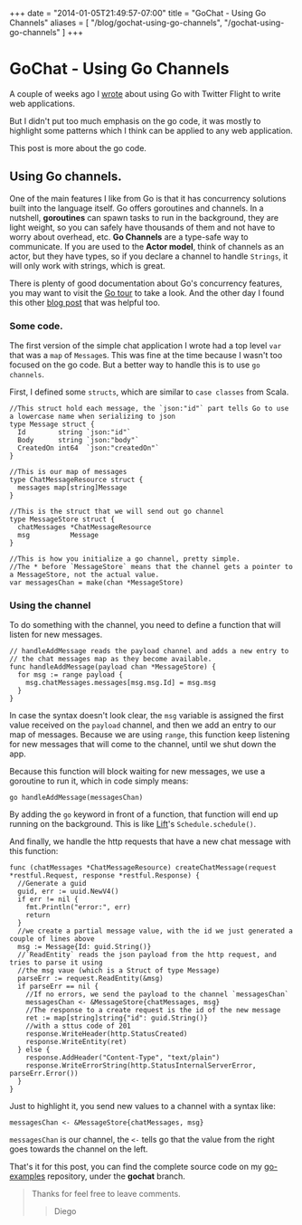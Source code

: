 +++
date = "2014-01-05T21:49:57-07:00"
title = "GoChat - Using Go Channels"
aliases = [
	"/blog/gochat-using-go-channels",
	"/gochat-using-go-channels"
]
+++

[title= ]: /
[category: go]: /
[date: 2014/1/5]: /
[tags: {go, golang}]: /


# GoChat - Using Go Channels

A couple of weeks ago I [wrote](http://blog.fmpwizard.com/blog/twitter-flight-and-go) about using Go with Twitter Flight to write web applications.

But I didn't put too much emphasis on the go code, it was mostly to highlight some patterns which I think can be applied to any web application.

This post is more about the go code.

## Using Go channels.

One of the main features I like from Go is that it has concurrency solutions built into the language itself. Go offers goroutines and channels. In a nutshell, **goroutines** can spawn tasks to run in the background, they are light weight, so you can safely have thousands of them and not have to worry about overhead, etc. **Go Channels** are a type-safe way to communicate. If you are used to the **Actor model**, think of channels as an actor, but they have types, so if you declare a channel to handle `Strings`, it will only work with strings, which is great.

There is plenty of good documentation about Go's concurrency features, you may want to visit the [Go tour](http://tour.golang.org/#64) to take a look. And the other day I found this other [blog post](http://golangtutorials.blogspot.com/2011/06/channels-in-go-range-and-select.html) that was helpful too.

### Some code.

The first version of the simple chat application I wrote had a top level `var` that was a `map` of `Message`s. This was fine at the time because I wasn't too focused on the go code. But a better way to handle this is to use `go channels`.

First, I defined some `structs`, which are similar to `case classes` from Scala.

```
//This struct hold each message, the `json:"id"` part tells Go to use a lowercase name when serializing to json
type Message struct {
  Id        string `json:"id"`
  Body      string `json:"body"`
  CreatedOn int64  `json:"createdOn"`
}

//This is our map of messages
type ChatMessageResource struct {
  messages map[string]Message
}

//This is the struct that we will send out go channel
type MessageStore struct {
  chatMessages *ChatMessageResource
  msg          Message
}

//This is how you initialize a go channel, pretty simple.
//The * before `MessageStore` means that the channel gets a pointer to a MessageStore, not the actual value.
var messagesChan = make(chan *MessageStore)

```


### Using the channel

To do something with the channel, you need to define a function that will listen for new messages.

```
// handleAddMessage reads the payload channel and adds a new entry to
// the chat messages map as they become available.
func handleAddMessage(payload chan *MessageStore) {
  for msg := range payload {
    msg.chatMessages.messages[msg.msg.Id] = msg.msg
  }
}
```

In case the syntax doesn't look clear, the `msg` variable is assigned the first value received on the `payload` channel, and then we add an entry to our map of messages. Because we are using `range`, this function keep listening for new messages that will come to the channel, until we shut down the app.

Because this function will block waiting for new messages, we use a goroutine to run it, which in code simply means:

`go handleAddMessage(messagesChan)`

By adding the `go` keyword in front of a function, that function will end up running on the background. This is like [Lift](http://www.liftweb.net)'s `Schedule.schedule()`.

And finally, we handle the http requests that have a new chat message with this function:

```
func (chatMessages *ChatMessageResource) createChatMessage(request *restful.Request, response *restful.Response) {
  //Generate a guid
  guid, err := uuid.NewV4()
  if err != nil {
    fmt.Println("error:", err)
    return
  }
  //we create a partial message value, with the id we just generated a couple of lines above
  msg := Message{Id: guid.String()}
  //`ReadEntity` reads the json payload from the http request, and tries to parse it using
  //the msg vaue (which is a Struct of type Message)
  parseErr := request.ReadEntity(&msg)
  if parseErr == nil {
    //If no errors, we send the payload to the channel `messagesChan`
    messagesChan <- &MessageStore{chatMessages, msg}
    //The response to a create request is the id of the new message
    ret := map[string]string{"id": guid.String()}
    //with a sttus code of 201
    response.WriteHeader(http.StatusCreated)
    response.WriteEntity(ret)
  } else {
    response.AddHeader("Content-Type", "text/plain")
    response.WriteErrorString(http.StatusInternalServerError, parseErr.Error())
  }
}
```

Just to highlight it, you send new values to a channel with a syntax like:

`messagesChan <- &MessageStore{chatMessages, msg}`

`messagesChan` is our channel, the `<-` tells go that the value from the right goes towards the channel on the left.


That's it for this post, you can find the complete source code on my [go-examples](https://github.com/fmpwizard/go-examples/tree/gochat) repository, under the **gochat** branch.

>Thanks for feel free to leave comments.
>>Diego
